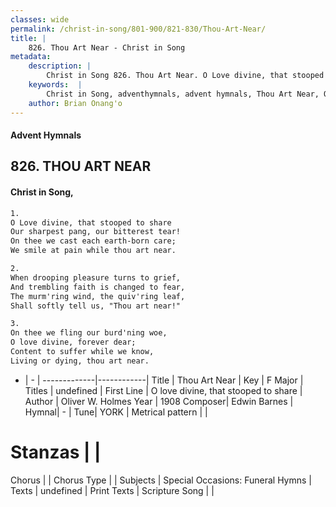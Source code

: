 ```yaml
---
classes: wide
permalink: /christ-in-song/801-900/821-830/Thou-Art-Near/
title: |
    826. Thou Art Near - Christ in Song
metadata:
    description: |
        Christ in Song 826. Thou Art Near. O Love divine, that stooped to share Our sharpest pang, our bitterest tear! On thee we cast each earth-born care; We smile at pain while thou art near.
    keywords:  |
        Christ in Song, adventhymnals, advent hymnals, Thou Art Near, O love divine, that stooped to share. 
    author: Brian Onang'o
---
```


#### Advent Hymnals
## 826. THOU ART NEAR
####  Christ in Song,

```txt
1.
O Love divine, that stooped to share
Our sharpest pang, our bitterest tear!
On thee we cast each earth-born care;
We smile at pain while thou art near.

2.
When drooping pleasure turns to grief,
And trembling faith is changed to fear,
The murm'ring wind, the quiv'ring leaf,
Shall softly tell us, "Thou art near!"

3.
On thee we fling our burd'ning woe,
O love divine, forever dear;
Content to suffer while we know,
Living or dying, thou art near.


```

- |   -  |
-------------|------------|
Title | Thou Art Near |
Key | F Major |
Titles | undefined |
First Line | O love divine, that stooped to share |
Author | Oliver W. Holmes
Year | 1908
Composer| Edwin Barnes |
Hymnal|  - |
Tune| YORK |
Metrical pattern | |
# Stanzas |  |
Chorus |  |
Chorus Type |  |
Subjects | Special Occasions: Funeral Hymns |
Texts | undefined |
Print Texts | 
Scripture Song |  |
    
